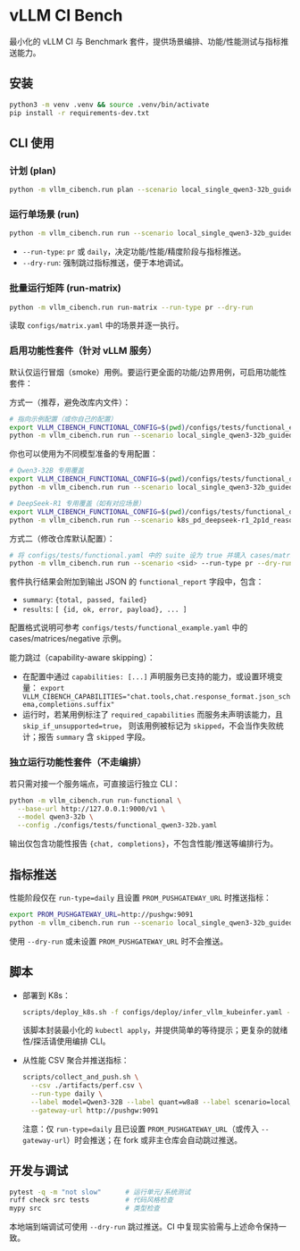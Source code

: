 # vLLM CI Bench

最小化的 vLLM CI 与 Benchmark 套件，提供场景编排、功能/性能测试与指标推送能力。

## 安装

```bash
python3 -m venv .venv && source .venv/bin/activate
pip install -r requirements-dev.txt
```

## CLI 使用

### 计划 (plan)

```bash
python -m vllm_cibench.run plan --scenario local_single_qwen3-32b_guided_w8a8 --run-type pr
```

### 运行单场景 (run)

```bash
python -m vllm_cibench.run run --scenario local_single_qwen3-32b_guided_w8a8 --run-type pr --dry-run
```

- `--run-type`: `pr` 或 `daily`，决定功能/性能/精度阶段与指标推送。
- `--dry-run`: 强制跳过指标推送，便于本地调试。

### 批量运行矩阵 (run-matrix)

```bash
python -m vllm_cibench.run run-matrix --run-type pr --dry-run
```

读取 `configs/matrix.yaml` 中的场景并逐一执行。

### 启用功能性套件（针对 vLLM 服务）

默认仅运行冒烟（smoke）用例。要运行更全面的功能/边界用例，可启用功能性套件：

方式一（推荐，避免改库内文件）：

```bash
# 指向示例配置（或你自己的配置）
export VLLM_CIBENCH_FUNCTIONAL_CONFIG=$(pwd)/configs/tests/functional_example.yaml
python -m vllm_cibench.run run --scenario local_single_qwen3-32b_guided_w8a8 --run-type pr --dry-run
```

你也可以使用为不同模型准备的专用配置：

```bash
# Qwen3-32B 专用覆盖
export VLLM_CIBENCH_FUNCTIONAL_CONFIG=$(pwd)/configs/tests/functional_qwen3-32b.yaml
python -m vllm_cibench.run run --scenario local_single_qwen3-32b_guided_w8a8 --run-type pr --dry-run

# DeepSeek-R1 专用覆盖（如有对应场景）
export VLLM_CIBENCH_FUNCTIONAL_CONFIG=$(pwd)/configs/tests/functional_deepseek-r1.yaml
python -m vllm_cibench.run run --scenario k8s_pd_deepseek-r1_2p1d_reasoning_w8a8 --run-type pr --dry-run
```

方式二（修改仓库默认配置）：

```bash
# 将 configs/tests/functional.yaml 中的 suite 设为 true 并填入 cases/matrices/negative
python -m vllm_cibench.run run --scenario <sid> --run-type pr --dry-run
```

套件执行结果会附加到输出 JSON 的 `functional_report` 字段中，包含：

- `summary`: `{total, passed, failed}`
- `results`: `[ {id, ok, error, payload}, ... ]`

配置格式说明可参考 `configs/tests/functional_example.yaml` 中的 cases/matrices/negative 示例。

能力跳过（capability-aware skipping）：
- 在配置中通过 `capabilities: [...]` 声明服务已支持的能力，或设置环境变量：
  `export VLLM_CIBENCH_CAPABILITIES="chat.tools,chat.response_format.json_schema,completions.suffix"`
- 运行时，若某用例标注了 `required_capabilities` 而服务未声明该能力，且 `skip_if_unsupported=true`，
  则该用例被标记为 `skipped`，不会当作失败统计；报告 `summary` 含 `skipped` 字段。

### 独立运行功能性套件（不走编排）

若只需对接一个服务端点，可直接运行独立 CLI：

```bash
python -m vllm_cibench.run run-functional \
  --base-url http://127.0.0.1:9000/v1 \
  --model qwen3-32b \
  --config ./configs/tests/functional_qwen3-32b.yaml
```

输出仅包含功能性报告 `{chat, completions}`，不包含性能/推送等编排行为。

## 指标推送

性能阶段仅在 `run-type=daily` 且设置 `PROM_PUSHGATEWAY_URL` 时推送指标：

```bash
export PROM_PUSHGATEWAY_URL=http://pushgw:9091
python -m vllm_cibench.run run --scenario local_single_qwen3-32b_guided_w8a8 --run-type daily
```

使用 `--dry-run` 或未设置 `PROM_PUSHGATEWAY_URL` 时不会推送。

## 脚本

- 部署到 K8s：

  ```bash
  scripts/deploy_k8s.sh -f configs/deploy/infer_vllm_kubeinfer.yaml --wait 30
  ```

  该脚本封装最小化的 `kubectl apply`，并提供简单的等待提示；更复杂的就绪性/探活请使用编排 CLI。

- 从性能 CSV 聚合并推送指标：

  ```bash
  scripts/collect_and_push.sh \
    --csv ./artifacts/perf.csv \
    --run-type daily \
    --label model=Qwen3-32B --label quant=w8a8 --label scenario=local_single \
    --gateway-url http://pushgw:9091
  ```

  注意：仅 `run-type=daily` 且已设置 `PROM_PUSHGATEWAY_URL`（或传入 `--gateway-url`）时会推送；在 fork 或非主仓库会自动跳过推送。

## 开发与调试

```bash
pytest -q -m "not slow"      # 运行单元/系统测试
ruff check src tests         # 代码风格检查
mypy src                     # 类型检查
```

本地端到端调试可使用 `--dry-run` 跳过推送。CI 中复现实验需与上述命令保持一致。
